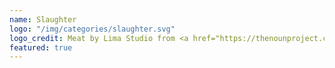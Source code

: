 ```yaml
---
name: Slaughter
logo: "/img/categories/slaughter.svg"
logo_credit: Meat by Lima Studio from <a href="https://thenounproject.com/browse/icons/term/meat/" target="_blank" title="Meat Icons">Noun Project</a> (CC BY 3.0)
featured: true
---
```

